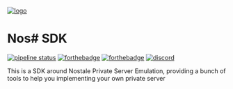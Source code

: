 [![logo](https://cdn.discordapp.com/attachments/420541427626410005/422516081945477122/Nos_border_400.png)](https://github.com/BlowaXD/NosSharp.SDK)

# Nos# SDK

[![pipeline status](https://gitlab.com/GameField/NosWings/NosSharp.SDK/badges/master/pipeline.svg)](https://gitlab.com/GameField/NosWings/NosSharp.SDK/commits/master)
[![forthebadge](https://forthebadge.com/images/badges/made-with-c-sharp.svg)](http://forthebadge.com)
[![forthebadge](https://forthebadge.com/images/badges/built-with-love.svg)](http://forthebadge.com)
[![discord](https://discordapp.com/api/guilds/419277603321544705/widget.png)](https://discord.gg/mPfG49W)

This is a SDK around Nostale Private Server Emulation, providing a bunch of tools to help you implementing your own private server